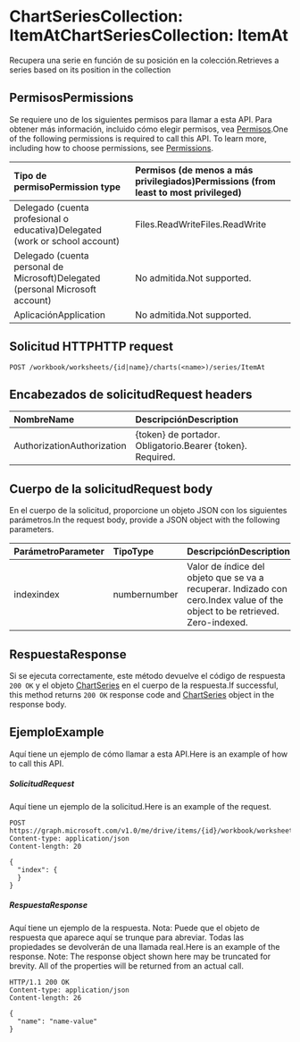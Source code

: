 # <a name="chartseriescollection-itemat"></a><span data-ttu-id="d4b94-101">ChartSeriesCollection: ItemAt</span><span class="sxs-lookup"><span data-stu-id="d4b94-101">ChartSeriesCollection: ItemAt</span></span>

<span data-ttu-id="d4b94-102">Recupera una serie en función de su posición en la colección.</span><span class="sxs-lookup"><span data-stu-id="d4b94-102">Retrieves a series based on its position in the collection</span></span>
## <a name="permissions"></a><span data-ttu-id="d4b94-103">Permisos</span><span class="sxs-lookup"><span data-stu-id="d4b94-103">Permissions</span></span>
<span data-ttu-id="d4b94-p101">Se requiere uno de los siguientes permisos para llamar a esta API. Para obtener más información, incluido cómo elegir permisos, vea [Permisos](../../../concepts/permissions_reference.md).</span><span class="sxs-lookup"><span data-stu-id="d4b94-p101">One of the following permissions is required to call this API. To learn more, including how to choose permissions, see [Permissions](../../../concepts/permissions_reference.md).</span></span>

|<span data-ttu-id="d4b94-106">Tipo de permiso</span><span class="sxs-lookup"><span data-stu-id="d4b94-106">Permission type</span></span>      | <span data-ttu-id="d4b94-107">Permisos (de menos a más privilegiados)</span><span class="sxs-lookup"><span data-stu-id="d4b94-107">Permissions (from least to most privileged)</span></span>              |
|:--------------------|:---------------------------------------------------------|
|<span data-ttu-id="d4b94-108">Delegado (cuenta profesional o educativa)</span><span class="sxs-lookup"><span data-stu-id="d4b94-108">Delegated (work or school account)</span></span> | <span data-ttu-id="d4b94-109">Files.ReadWrite</span><span class="sxs-lookup"><span data-stu-id="d4b94-109">Files.ReadWrite</span></span>    |
|<span data-ttu-id="d4b94-110">Delegado (cuenta personal de Microsoft)</span><span class="sxs-lookup"><span data-stu-id="d4b94-110">Delegated (personal Microsoft account)</span></span> | <span data-ttu-id="d4b94-111">No admitida.</span><span class="sxs-lookup"><span data-stu-id="d4b94-111">Not supported.</span></span>    |
|<span data-ttu-id="d4b94-112">Aplicación</span><span class="sxs-lookup"><span data-stu-id="d4b94-112">Application</span></span> | <span data-ttu-id="d4b94-113">No admitida.</span><span class="sxs-lookup"><span data-stu-id="d4b94-113">Not supported.</span></span> |

## <a name="http-request"></a><span data-ttu-id="d4b94-114">Solicitud HTTP</span><span class="sxs-lookup"><span data-stu-id="d4b94-114">HTTP request</span></span>
<!-- { "blockType": "ignored" } -->
```http
POST /workbook/worksheets/{id|name}/charts(<name>)/series/ItemAt

```
## <a name="request-headers"></a><span data-ttu-id="d4b94-115">Encabezados de solicitud</span><span class="sxs-lookup"><span data-stu-id="d4b94-115">Request headers</span></span>
| <span data-ttu-id="d4b94-116">Nombre</span><span class="sxs-lookup"><span data-stu-id="d4b94-116">Name</span></span>       | <span data-ttu-id="d4b94-117">Descripción</span><span class="sxs-lookup"><span data-stu-id="d4b94-117">Description</span></span>|
|:---------------|:----------|
| <span data-ttu-id="d4b94-118">Authorization</span><span class="sxs-lookup"><span data-stu-id="d4b94-118">Authorization</span></span>  | <span data-ttu-id="d4b94-p102">{token} de portador. Obligatorio.</span><span class="sxs-lookup"><span data-stu-id="d4b94-p102">Bearer {token}. Required.</span></span> |

## <a name="request-body"></a><span data-ttu-id="d4b94-121">Cuerpo de la solicitud</span><span class="sxs-lookup"><span data-stu-id="d4b94-121">Request body</span></span>
<span data-ttu-id="d4b94-122">En el cuerpo de la solicitud, proporcione un objeto JSON con los siguientes parámetros.</span><span class="sxs-lookup"><span data-stu-id="d4b94-122">In the request body, provide a JSON object with the following parameters.</span></span>

| <span data-ttu-id="d4b94-123">Parámetro</span><span class="sxs-lookup"><span data-stu-id="d4b94-123">Parameter</span></span>    | <span data-ttu-id="d4b94-124">Tipo</span><span class="sxs-lookup"><span data-stu-id="d4b94-124">Type</span></span>   |<span data-ttu-id="d4b94-125">Descripción</span><span class="sxs-lookup"><span data-stu-id="d4b94-125">Description</span></span>|
|:---------------|:--------|:----------|
|<span data-ttu-id="d4b94-126">index</span><span class="sxs-lookup"><span data-stu-id="d4b94-126">index</span></span>|<span data-ttu-id="d4b94-127">number</span><span class="sxs-lookup"><span data-stu-id="d4b94-127">number</span></span>|<span data-ttu-id="d4b94-p103">Valor de índice del objeto que se va a recuperar. Indizado con cero.</span><span class="sxs-lookup"><span data-stu-id="d4b94-p103">Index value of the object to be retrieved. Zero-indexed.</span></span>|

## <a name="response"></a><span data-ttu-id="d4b94-130">Respuesta</span><span class="sxs-lookup"><span data-stu-id="d4b94-130">Response</span></span>

<span data-ttu-id="d4b94-131">Si se ejecuta correctamente, este método devuelve el código de respuesta `200 OK` y el objeto [ChartSeries](../resources/chartseries.md) en el cuerpo de la respuesta.</span><span class="sxs-lookup"><span data-stu-id="d4b94-131">If successful, this method returns `200 OK` response code and [ChartSeries](../resources/chartseries.md) object in the response body.</span></span>

## <a name="example"></a><span data-ttu-id="d4b94-132">Ejemplo</span><span class="sxs-lookup"><span data-stu-id="d4b94-132">Example</span></span>
<span data-ttu-id="d4b94-133">Aquí tiene un ejemplo de cómo llamar a esta API.</span><span class="sxs-lookup"><span data-stu-id="d4b94-133">Here is an example of how to call this API.</span></span>
##### <a name="request"></a><span data-ttu-id="d4b94-134">Solicitud</span><span class="sxs-lookup"><span data-stu-id="d4b94-134">Request</span></span>
<span data-ttu-id="d4b94-135">Aquí tiene un ejemplo de la solicitud.</span><span class="sxs-lookup"><span data-stu-id="d4b94-135">Here is an example of the request.</span></span>
<!-- {
  "blockType": "request",
  "name": "chartseriescollection_itemat"
}-->
```http
POST https://graph.microsoft.com/v1.0/me/drive/items/{id}/workbook/worksheets/{id|name}/charts(<name>)/series/ItemAt
Content-type: application/json
Content-length: 20

{
  "index": {
  }
}
```

##### <a name="response"></a><span data-ttu-id="d4b94-136">Respuesta</span><span class="sxs-lookup"><span data-stu-id="d4b94-136">Response</span></span>
<span data-ttu-id="d4b94-p104">Aquí tiene un ejemplo de la respuesta. Nota: Puede que el objeto de respuesta que aparece aquí se trunque para abreviar. Todas las propiedades se devolverán de una llamada real.</span><span class="sxs-lookup"><span data-stu-id="d4b94-p104">Here is an example of the response. Note: The response object shown here may be truncated for brevity. All of the properties will be returned from an actual call.</span></span>
<!-- {
  "blockType": "response",
  "truncated": true,
  "@odata.type": "microsoft.graph.chartSeries"
} -->
```http
HTTP/1.1 200 OK
Content-type: application/json
Content-length: 26

{
  "name": "name-value"
}
```

<!-- uuid: 8fcb5dbc-d5aa-4681-8e31-b001d5168d79
2015-10-25 14:57:30 UTC -->
<!-- {
  "type": "#page.annotation",
  "description": "ChartSeriesCollection: ItemAt",
  "keywords": "",
  "section": "documentation",
  "tocPath": ""
}-->